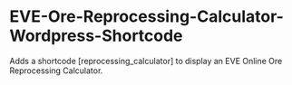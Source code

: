 # EVE-Ore-Reprocessing-Calculator-Wordpress-Shortcode
Adds a shortcode [reprocessing_calculator] to display an EVE Online Ore Reprocessing Calculator.
